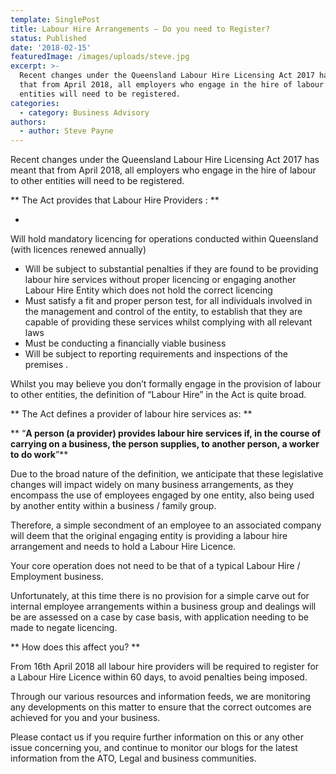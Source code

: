 ```yaml
---
template: SinglePost
title: Labour Hire Arrangements – Do you need to Register?
status: Published
date: '2018-02-15'
featuredImage: /images/uploads/steve.jpg
excerpt: >-
  Recent changes under the Queensland Labour Hire Licensing Act 2017 has meant
  that from April 2018, all employers who engage in the hire of labour to other
  entities will need to be registered.
categories:
  - category: Business Advisory
authors:
  - author: Steve Payne
---
```

Recent changes under the Queensland Labour Hire Licensing Act 2017 has meant that from April 2018, all employers who engage in the hire of labour to other entities will need to be registered.

**
The Act provides that Labour Hire Providers :
**

* 

Will hold mandatory licencing for operations conducted within Queensland (with licences renewed annually)

* Will be subject to substantial penalties if they are found to be providing labour hire services without proper licencing or engaging another Labour Hire Entity which does not hold the correct licencing
* Must satisfy a fit and proper person test, for all individuals involved in the management and control of the entity, to establish that they are capable of providing these services whilst complying with all relevant laws
* Must be conducting a financially viable business
* Will be subject to reporting requirements and inspections of the premises
  .

Whilst you may believe you don’t formally engage in the provision of labour to other entities, the definition of “Labour Hire” in the Act is quite broad.

**
The Act defines a provider of labour hire services as:
**

**
“**A person (a provider) provides labour hire services if, in the course of carrying on a business, the person supplies, to another person, a worker to do work**”**

Due to the broad nature of the definition, we anticipate that these legislative changes will impact widely on many business arrangements, as they encompass the use of employees engaged by one entity, also being used by another entity within a business / family group.

Therefore, a simple secondment of an employee to an associated company will deem that the original engaging entity is providing a labour hire arrangement and needs to hold a Labour Hire Licence.

Your core operation does not need to be that of a typical Labour Hire / Employment business.

Unfortunately, at this time there is no provision for a simple carve out for internal employee arrangements within a business group and dealings will be are assessed on a case by case basis, with application needing to be made to negate licencing.

**
How does this affect you?
**

From 16th April 2018 all labour hire providers will be required to register for a Labour Hire Licence within 60 days, to avoid penalties being imposed.

Through our various resources and information feeds, we are monitoring any developments on this matter to ensure that the correct outcomes are achieved for you and your business.

Please contact us if you require further information on this or any other issue concerning you, and continue to monitor our blogs for the latest information from the ATO, Legal and business communities.
